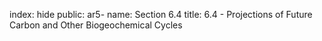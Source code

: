 index: hide
public: ar5-
name: Section 6.4
title: 6.4 - Projections of Future Carbon and Other Biogeochemical Cycles


